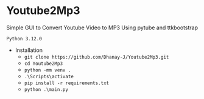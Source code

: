 # Youtube2Mp3
Simple GUI to Convert Youtube Video to MP3 Using pytube and ttkbootstrap

`Python 3.12.0`

- Installation
    - `git clone https://github.com/Dhanay-J/Youtube2Mp3.git`
    - `cd Youtube2Mp3`
    - `python -mm venv .`
    - `.\Scripts\activate`
    - `pip install -r requirements.txt`
    - `python .\main.py`


